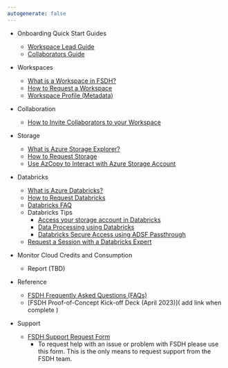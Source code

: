 ```yaml
---
autogenerate: false
---
```

- Onboarding Quick Start Guides
  - [Workspace Lead Guide](/UserGuide/Onboarding/Onboard-Workspace-Lead.md)
  - [Collaborators Guide](/UserGuide/Onboarding/Onboard-Collaborator.md) 
     
- Workspaces
  - [What is a Workspace in FSDH?](/UserGuide/Workspace/Workspace.md)
  - [How to Request a Workspace](/UserGuide/Workspace/Request-workspace.md)
  - [Workspace Profile (Metadata)](/UserGuide/Workspace/Workspace-Profile-Metadata.md)

- Collaboration
  - [How to Invite Collaborators to your Workspace](/UserGuide/Workspace/Invite-Collaborator.md) 
  
- Storage
  - [What is Azure Storage Explorer?](/UserGuide/Storage/Datahub-AzureStorage.md)
  - [How to Request Storage](/UserGuide/Storage/Request-storage.md)
  - [Use AzCopy to Interact with Azure Storage Account](/UserGuide/Storage/Use-AzCopy.md)

- Databricks
  - [What is Azure Databricks?](/UserGuide/Databricks/Databricks.md)
  - [How to Request Databricks](/UserGuide/Databricks/Request-databricks.md)
  - [Databricks FAQ](/UserGuide/Databricks/Databricks-FAQ.md)
  - Databricks Tips 
    - [Access your storage account in Databricks](/UserGuide/Databricks/Access-your-storage-account-in-Databricks.md)
    - [Data Processing using Databricks](/UserGuide/Databricks/Data-Processing-using-Databricks.md)
    - [Databricks Secure Access using ADSF Passthrough](/UserGuide/Databricks/Databricks---Secure-Access-using-ADSF-Passthrough.md)
  - [Request a Session with a Databricks Expert](/UserGuide/Databricks/Request-databricks-session.md)

- Monitor Cloud Credits and Consumption
  - Report (TBD)
  
- Reference
  - [FSDH Frequently Asked Questions (FAQs)](/UserGuide/FSDH-FAQs.md)
  - [FSDH Proof-of-Concept Kick-off Deck (April 2023)]( add link when complete ) 
  
- Support
  - [FSDH Support Request Form](https://forms.office.com/r/zk82ehvUtv)
     - To request help with an issue or problem with FSDH please use this form. This is the only means to request support from the FSDH team.
 